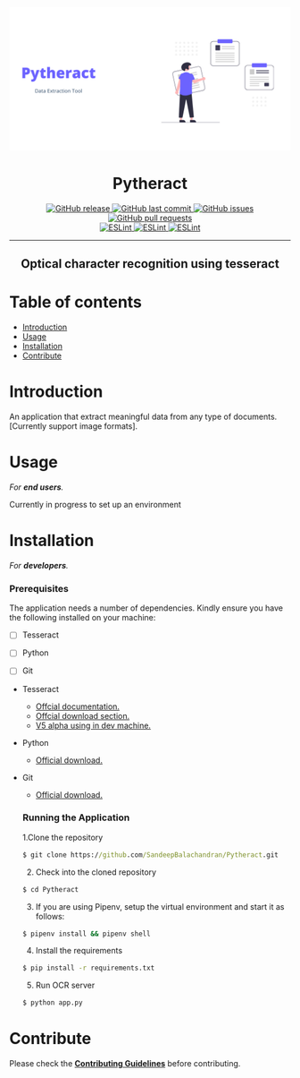 ![](./images/preview.png)
<h1 align='center'>Pytheract</h1>
<p align="center">
  <a href="https://github.com/SandeepBalachandran/Pytract/releases/" target="_blank">
    <img alt="GitHub release" src="https://img.shields.io/github/v/release/SandeepBalachandran/Pytract?include_prereleases&style=flat-square">
  </a>

  <a href="https://github.com/SandeepBalachandran/Pytract/commits/master" target="_blank">
    <img src="https://img.shields.io/github/last-commit/SandeepBalachandran/Pytract?style=flat-square" alt="GitHub last commit">
  </a>

  <a href="https://github.com/SandeepBalachandran/Pytract/issues" target="_blank">
    <img src="https://img.shields.io/github/issues/SandeepBalachandran/Pytract?style=flat-square&color=red" alt="GitHub issues">
  </a>

  <a href="https://github.com/SandeepBalachandran/Pytract/pulls" target="_blank">
    <img src="https://img.shields.io/github/issues-pr/SandeepBalachandran/Pytract?style=flat-square&color=blue" alt="GitHub pull requests">
  </a>

  </br>

  <a href="https://standardjs.com" target="_blank">
    <img alt="ESLint" src="https://img.shields.io/badge/code_style-standard-brightgreen.svg?style=flat-square">
  </a>
  
  <a href="" target="_blank">
    <img alt="ESLint" src="https://img.shields.io/github/stars/SandeepBalachandran/Pytract">
  </a>
  
  <a href="" target="_blank">
    <img alt="ESLint" src="https://img.shields.io/github/forks/SandeepBalachandran/Pytract">
  </a>
  
</p>
<hr>

<h2 align="center">Optical character recognition using tesseract </h2> 

# Table of contents

- [Introduction](#introduction)
- [Usage](#usage)
- [Installation](#installation)
- [Contribute](#contribute)

# Introduction

An application that extract meaningful data from any type of documents. [Currently support image formats].

# Usage
*For **end users**.*

Currently in progress to set up an environment




# Installation
*For **developers**.*
### Prerequisites

The application needs a number of dependencies. Kindly ensure you have the following installed on your machine:

- [ ] Tesseract
- [ ] Python
- [ ] Git


- Tesseract 
  - [Offcial documentation.](https://github.com/tesseract-ocr/tessdoc/blob/master/Documentation.md)
  - [Offcial download section.](https://github.com/tesseract-ocr/tessdoc/blob/master/Downloads.md)
  - [V5 alpha using in dev machine.](https://digi.bib.uni-mannheim.de/tesseract/tesseract-ocr-w64-setup-v5.0.0-alpha.20200328.exe)

- Python
  - [Official download.](https://www.python.org/downloads/)

- Git
  - [Official download.](https://git-scm.com/downloads)
  
  
  ### Running the Application
  1.Clone the repository
  ```cmd
  $ git clone https://github.com/SandeepBalachandran/Pytheract.git
  ```
  2. Check into the cloned repository
  ```cmd
  $ cd Pytheract
  ```
  3. If you are using Pipenv, setup the virtual environment and start it as follows:
  ```cmd
  $ pipenv install && pipenv shell
  ```
  4. Install the requirements
  ```cmd
  $ pip install -r requirements.txt
  ```
  5. Run OCR server
  ```cmd
  $ python app.py
  ```
 
# Contribute
Please check the [**Contributing Guidelines**](https://github.com/SandeepBalachandran/Pytract/blob/master/CONTRIBUTING.md) before contributing.

